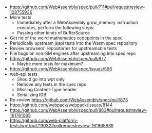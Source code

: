 - https://github.com/WebAssembly/spec/pull/711#pullrequestreview-128755936
- More tests
  * Immediately after a WebAssembly grow_memory instruction executes, perform the following steps:
  * Passing other kinds of BufferSource
- Get rid of the weird mathematics codepoints in the spec
- Periodically upstream jsapi tests into the Wasm spec repository
- Review browsers' repositories for upstreamable tests
- File bugs on non-SM engines after upstreaming into spec repo
- https://github.com/WebAssembly/spec/pull/877
  * Maybe more tests for maximum?
- https://github.com/WebAssembly/spec/issues/596
- web-api tests
  * Should go into wpt only
  * Remove any tests in the spec repo
  * Missing Content-Type header
  * Serializing IDB
- Re-review https://github.com/WebAssembly/spec/pull/873
- https://github.com/webpack/webpack/issues/8144
- https://github.com/WebAssembly/spec/pull/883#pullrequestreview-161761065
- https://github.com/web-platform-tests/wpt/pull/13032#pullrequestreview-161965639
